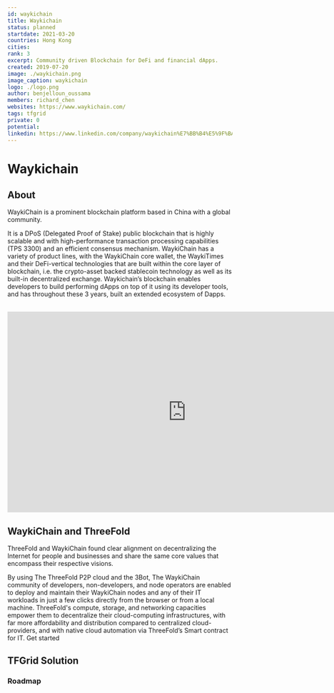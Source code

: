 ```yaml
---
id: waykichain
title: Waykichain
status: planned
startdate: 2021-03-20
countries: Hong Kong
cities:
rank: 3 
excerpt: Community driven Blockchain for DeFi and financial dApps.
created: 2019-07-20
image: ./waykichain.png
image_caption: waykichain
logo: ./logo.png
author: benjelloun_oussama
members: richard_chen 
websites: https://www.waykichain.com/
tags: tfgrid
private: 0
potential:
linkedin: https://www.linkedin.com/company/waykichain%E7%BB%B4%E5%9F%BA%E9%93%BE/
---
```


# Waykichain 

## About 

WaykiChain is a prominent blockchain platform based in China with a global community.

It is a DPoS (Delegated Proof of Stake) public blockchain that is highly scalable and with high-performance transaction processing capabilities (TPS 3300) and an efficient consensus mechanism.
WaykiChain has a variety of product lines, with the WaykiChain core wallet, the WaykiTimes and their DeFi-vertical technologies that are built within the core layer of blockchain, i.e. the crypto-asset backed stablecoin technology as well as its built-in decentralized exchange.
Waykichain’s blockchain enables developers to build performing dApps on top of it using its developer tools, and has throughout these 3 years, built an extended ecosystem of Dapps.

<BR>

<iframe src="https://player.vimeo.com/video/" width="800" height="450" frameborder="0" allow="autoplay; fullscreen" allowfullscreen></iframe>

<BR>

## WaykiChain and ThreeFold

ThreeFold and WaykiChain found clear alignment on decentralizing the Internet for people and businesses and share the same core values that encompass their respective visions.

By using The ThreeFold P2P cloud and the 3Bot, The WaykiChain community of developers, non-developers, and node operators are enabled to deploy and maintain their WaykiChain nodes and any of their IT workloads in just a few clicks directly from the browser or from a local machine.
ThreeFold's compute, storage, and networking capacities empower them to decentralize their cloud-computing infrastructures, with far more affordability and distribution compared to centralized cloud-providers, and with native cloud automation via ThreeFold’s Smart contract for IT.
Get started

## TFGrid Solution

### Roadmap


